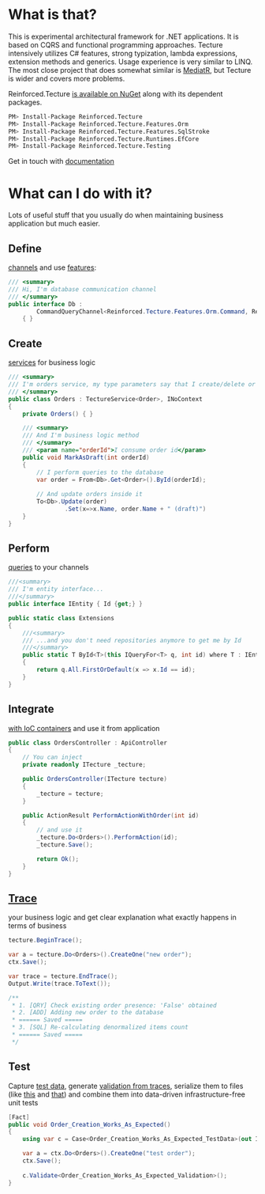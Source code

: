 # What is that?

This is experimental architectural framework for .NET applications. It is based on CQRS and functional programming approaches. Tecture intensively utilizes C# features, strong typization, lambda expressions, extension methods and generics. Usage experience is very similar to LINQ. The most close project that does somewhat similar is [MediatR](https://github.com/jbogard/MediatR), but Tecture is wider and covers more problems. 

Reinforced.Tecture [is available on NuGet](https://www.nuget.org/packages/Reinforced.Tecture/) along with its dependent packages.

```bash
PM> Install-Package Reinforced.Tecture
PM> Install-Package Reinforced.Tecture.Features.Orm
PM> Install-Package Reinforced.Tecture.Features.SqlStroke
PM> Install-Package Reinforced.Tecture.Runtimes.EfCore
PM> Install-Package Reinforced.Tecture.Testing
```

Get in touch with [documentation](https://github.com/reinforced/Reinforced.Tecture/wiki)

# What can I do with it?

Lots of useful stuff that you usually do when maintaining business application but much easier.

## Define 
[channels](https://github.com/reinforced/Reinforced.Tecture/wiki/Channels) and use [features](https://github.com/reinforced/Reinforced.Tecture/wiki/Features):

```csharp
/// <summary>
/// Hi, I'm database communication channel
/// </summary>
public interface Db :
        CommandQueryChannel<Reinforced.Tecture.Features.Orm.Command, Reinforced.Tecture.Features.Orm.Query>
    { }
```

## Create 
[services](https://github.com/reinforced/Reinforced.Tecture/wiki/Services) for business logic

```csharp
/// <summary>
/// I'm orders service, my type parameters say that I create/delete or modify orders
/// </summary>
public class Orders : TectureService<Order>, INoContext
{
	private Orders() { }

	/// <summary>
	/// And I'm business logic method
	/// </summary>
	/// <param name="orderId">I consume order id</param>
	public void MarkAsDraft(int orderId)
	{
		// I perform queries to the database
		var order = From<Db>.Get<Order>().ById(orderId);
		
		// And update orders inside it
		To<Db>.Update(order)
				.Set(x=>x.Name, order.Name + " (draft)")
	}
}
```

## Perform 
[queries](https://github.com/reinforced/Reinforced.Tecture/wiki/Queries) to your channels

```csharp
///<summary>
/// I'm entity interface...
///</summary>
public interface IEntity { Id {get;} }

public static class Extensions
{
	///<summary>
	/// ...and you don't need repositories anymore to get me by Id
	///</summary>
	public static T ById<T>(this IQueryFor<T> q, int id) where T : IEntity
	{
		return q.All.FirstOrDefault(x => x.Id == id);
	}
}
```

## Integrate 
[with IoC containers](https://github.com/reinforced/Reinforced.Tecture/wiki/Ioc) and use it from application

```csharp
public class OrdersController : ApiController
{
	// You can inject
	private readonly ITecture _tecture;

	public OrdersController(ITecture tecture)
	{
		_tecture = tecture;
	}

	public ActionResult PerformActionWithOrder(int id)
	{
		// and use it  
		_tecture.Do<Orders>().PerformAction(id);
		_tecture.Save();

		return Ok();
	}
}
```

## [Trace](https://github.com/reinforced/Reinforced.Tecture/wiki/Tracing) 
your business logic and get clear explanation what exactly happens in terms of business

```csharp
tecture.BeginTrace();

var a = tecture.Do<Orders>().CreateOne("new order");
ctx.Save();

var trace = tecture.EndTrace();
Output.Write(trace.ToText());

/**
 * 1. [QRY] Check existing order presence: 'False' obtained
 * 2. [ADD] Adding new order to the database
 * ====== Saved =====
 * 3. [SQL] Re-calculating denormalized items count
 * ====== Saved =====
 */
```

## Test
Capture [test data](https://github.com/reinforced/Reinforced.Tecture/wiki/Test-Data), generate [validation from traces](https://github.com/reinforced/Reinforced.Tecture/wiki/Generate-Validation), serialize them to files (like [this](https://github.com/reinforced/Reinforced.Tecture/blob/master/Playground/Reinforced.Samples.ToyFactory.Tests/WarehouseTests/SupplyCreationPipeline/SupplyCreationPipeline_TestData.cs) and [that](https://github.com/reinforced/Reinforced.Tecture/blob/master/Playground/Reinforced.Samples.ToyFactory.Tests/WarehouseTests/SupplyCreationPipeline/SupplyCreationPipeline_Validation.cs))  and combine them into data-driven infrastructure-free unit tests

```csharp
[Fact]
public void Order_Creation_Works_As_Expected()
{
	using var c = Case<Order_Creation_Works_As_Expected_TestData>(out ITecture ctx);

	var a = ctx.Do<Orders>().CreateOne("test order");
	ctx.Save();
	
	c.Validate<Order_Creation_Works_As_Expected_Validation>();
}
```
